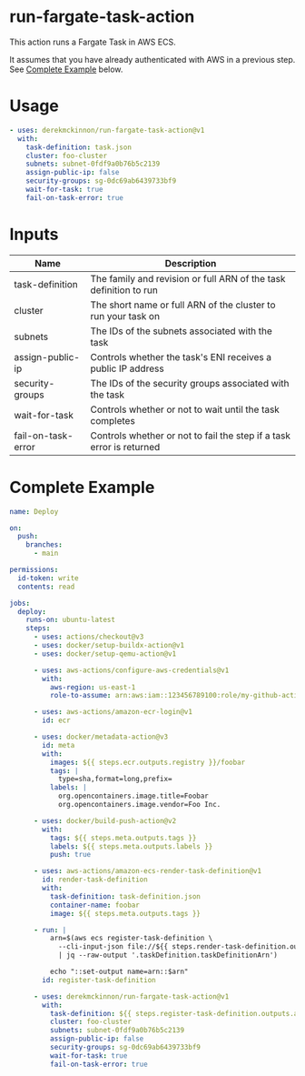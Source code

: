 # run-fargate-task-action

This action runs a Fargate Task in AWS ECS.

It assumes that you have already authenticated with AWS in a previous step.
See [Complete Example](#complete-example) below.

# Usage

```yaml
- uses: derekmckinnon/run-fargate-task-action@v1
  with:
    task-definition: task.json
    cluster: foo-cluster
    subnets: subnet-0fdf9a0b76b5c2139
    assign-public-ip: false
    security-groups: sg-0dc69ab6439733bf9
    wait-for-task: true
    fail-on-task-error: true
```

# Inputs

| Name               | Description                                                          |
| ------------------ | -------------------------------------------------------------------- |
| task-definition    | The family and revision or full ARN of the task definition to run    |
| cluster            | The short name or full ARN of the cluster to run your task on        |
| subnets            | The IDs of the subnets associated with the task                      |
| assign-public-ip   | Controls whether the task's ENI receives a public IP address         |
| security-groups    | The IDs of the security groups associated with the task              |
| wait-for-task      | Controls whether or not to wait until the task completes             |
| fail-on-task-error | Controls whether or not to fail the step if a task error is returned |

# Complete Example

```yaml
name: Deploy

on:
  push:
    branches:
      - main

permissions:
  id-token: write
  contents: read

jobs:
  deploy:
    runs-on: ubuntu-latest
    steps:
      - uses: actions/checkout@v3
      - uses: docker/setup-buildx-action@v1
      - uses: docker/setup-qemu-action@v1

      - uses: aws-actions/configure-aws-credentials@v1
        with:
          aws-region: us-east-1
          role-to-assume: arn:aws:iam::123456789100:role/my-github-actions-role

      - uses: aws-actions/amazon-ecr-login@v1
        id: ecr

      - uses: docker/metadata-action@v3
        id: meta
        with:
          images: ${{ steps.ecr.outputs.registry }}/foobar
          tags: |
            type=sha,format=long,prefix=
          labels: |
            org.opencontainers.image.title=Foobar
            org.opencontainers.image.vendor=Foo Inc.

      - uses: docker/build-push-action@v2
        with:
          tags: ${{ steps.meta.outputs.tags }}
          labels: ${{ steps.meta.outputs.labels }}
          push: true

      - uses: aws-actions/amazon-ecs-render-task-definition@v1
        id: render-task-definition
        with:
          task-definition: task-definition.json
          container-name: foobar
          image: ${{ steps.meta.outputs.tags }}

      - run: |
          arn=$(aws ecs register-task-definition \
            --cli-input-json file://${{ steps.render-task-definition.outputs.task-definition }} \
            | jq --raw-output '.taskDefinition.taskDefinitionArn')

          echo "::set-output name=arn::$arn"
        id: register-task-definition

      - uses: derekmckinnon/run-fargate-task-action@v1
        with:
          task-definition: ${{ steps.register-task-definition.outputs.arn }}
          cluster: foo-cluster
          subnets: subnet-0fdf9a0b76b5c2139
          assign-public-ip: false
          security-groups: sg-0dc69ab6439733bf9
          wait-for-task: true
          fail-on-task-error: true
```
